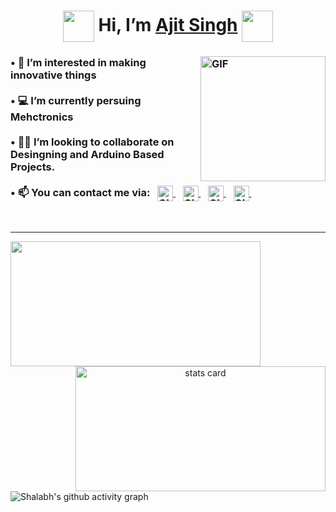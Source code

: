 <h1 align="Center">  <img src="https://i.giphy.com/media/du3J3cXyzhj75IOgvA/giphy.webp" width="50" valign="middle"> Hi, I’m <a href="https://www.linkedin.com/in/ajit-sohall"> Ajit Singh</a> <img src="https://i.giphy.com/media/du3J3cXyzhj75IOgvA/giphy.webp" width="50" valign="middle">  </h1> 

<h3>
   <img align="right" alt="GIF" height="200px" src="https://www.linkpicture.com/q/31D10869-B2FA-465E-A209-7CC1BF2DC4F1-2_1.png">
• 👀 I’m interested in making innovative things <br><br>
• 💻 I’m currently persuing Mehctronics<br><br>
• 🤝🏻 I’m looking to collaborate on Desingning and Arduino Based Projects.<br><br>
• 📫 You can contact me via: &nbsp;
  <a href="https://www.linkedin.com/in/ajit-sohal">
    <img alt="GIF" height="25px" src="https://cdn-icons-png.flaticon.com/512/174/174857.png" valign="middle">
  </a>&nbsp;&nbsp;
  <a href="mailto:ajitsohal2003@gmail.com">
    <img alt="GIF" height="25px" src="https://cdn-icons-png.flaticon.com/512/732/732200.png" valign="middle">
  </a>&nbsp;&nbsp;
  <a href="https://twitter.com/_ajitsohal_">
    <img alt="GIF" height="25px" src="https://cdn-icons-png.flaticon.com/512/733/733579.png" valign="middle">
  </a>&nbsp;&nbsp;
  <a href="https://www.instagram.com/_ajitsohal_">
    <img alt="GIF" height="25px" src="https://cdn-icons-png.flaticon.com/512/174/174855.png" valign="middle">
  </a>&nbsp;&nbsp;
</h3>
<br>
<hr>
<p>
  <a align= "center" href="https://github.com/ajitsohal">
    <img height="200px" width="400" src="https://github-readme-stats.vercel.app/api?username=ajitsohal&count_private=true&show_icons=true&bg_color=0D1117&text_color=FEFEFE&icon_color=1F6FEA&title_color=38D252&border_color=FEFEFE" />
    <img align="right" alt= "stats card" height="200px" width="400" src="https://github-readme-streak-stats.herokuapp.com/?user=ajitsohal&theme=github-dark&border=FEFEFE">
  </a>
</p>

![Shalabh's github activity graph](https://activity-graph.herokuapp.com/graph?username=ajitsohal&bg_color=0D1117&color=38D252&point=FEFEFE&line=1F6FEA&hide_title=true)
